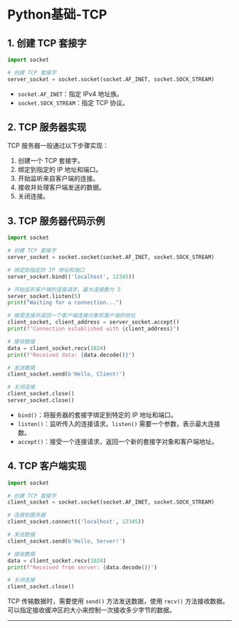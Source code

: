 # Python基础-TCP

## 1. **创建 TCP 套接字**

```python
import socket

# 创建 TCP 套接字
server_socket = socket.socket(socket.AF_INET, socket.SOCK_STREAM)
```

- `socket.AF_INET`：指定 IPv4 地址族。
- `socket.SOCK_STREAM`：指定 TCP 协议。

## 2. **TCP 服务器实现**

TCP 服务器一般通过以下步骤实现：
1. 创建一个 TCP 套接字。
2. 绑定到指定的 IP 地址和端口。
3. 开始监听来自客户端的连接。
4. 接收并处理客户端发送的数据。
5. 关闭连接。

## 3. **TCP 服务器代码示例**

```python
import socket

# 创建 TCP 套接字
server_socket = socket.socket(socket.AF_INET, socket.SOCK_STREAM)

# 绑定到指定的 IP 地址和端口
server_socket.bind(('localhost', 12345))

# 开始监听客户端的连接请求，最大连接数为 5
server_socket.listen(5)
print("Waiting for a connection...")

# 接受连接并返回一个客户端连接对象和客户端的地址
client_socket, client_address = server_socket.accept()
print(f"Connection established with {client_address}")

# 接收数据
data = client_socket.recv(1024)
print(f"Received data: {data.decode()}")

# 发送数据
client_socket.send(b'Hello, Client!')

# 关闭连接
client_socket.close()
server_socket.close()
```

- `bind()`：将服务器的套接字绑定到特定的 IP 地址和端口。
- `listen()`：监听传入的连接请求。`listen()` 需要一个参数，表示最大连接数。
- `accept()`：接受一个连接请求，返回一个新的套接字对象和客户端地址。


## 4. **TCP 客户端实现**

```python
import socket

# 创建 TCP 套接字
client_socket = socket.socket(socket.AF_INET, socket.SOCK_STREAM)

# 连接到服务器
client_socket.connect(('localhost', 12345))

# 发送数据
client_socket.send(b'Hello, Server!')

# 接收数据
data = client_socket.recv(1024)
print(f"Received from server: {data.decode()}")

# 关闭连接
client_socket.close()
```

TCP 传输数据时，需要使用 `send()` 方法发送数据，使用 `recv()` 方法接收数据。可以指定接收缓冲区的大小来控制一次接收多少字节的数据。

---


